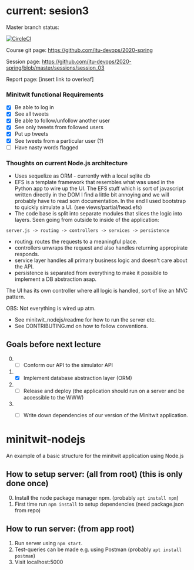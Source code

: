 # current: sesion3

Master branch status:

[![CircleCI](https://circleci.com/gh/mortenskoett/itu-devops-group-noname/tree/master.svg?style=svg)](https://app.circleci.com/github/mortenskoett/itu-devops-group-noname/pipelines)

Course git page: https://github.com/itu-devops/2020-spring

Session page: https://github.com/itu-devops/2020-spring/blob/master/sessions/session_03

Report page: [insert link to overleaf]

### Minitwit functional Requirements
- [x] Be able to log in
- [x] See all tweets
- [x] Be able to follow/unfollow another user
- [x] See only tweets from followed users
- [x] Put up tweets
- [x] See tweets from a particular user (?)
- [ ] Have nasty words flagged

### Thoughts on current Node.js architecture
- Uses sequelize as ORM - currently with a local sqlite db
- EFS is a template framework that resembles what was used in the Python app to wire up the UI. 
	The EFS stuff which is sort of javascript written directly in the DOM I find a little bit annoying and we 
	will probably have to read som documentation. In the end I used bootstrap to quickly simulate a UI. 
	(see views/partial/head.efs)
- The code base is split into separate modules that slices the logic into layers.
Seen going from outside to inside of the application:

`server.js -> routing -> controllers -> services -> persistence`

- routing: routes the requests to a meaningful place.
- controllers unwraps the request and also handles returning appropirate responds.
- service layer handles all primary business logic and doesn't care about the API.
- persistence is separated from everything to make it possible to implement a DB abstraction asap.

The UI has its own controller where all logic is handled, sort of like an MVC pattern.

OBS: Not everything is wired up atm.

- See minitwit_nodejs/readme for how to run the server etc.
- See CONTRIBUTING.md on how to follow conventions.

## Goals before next lecture
0) - [ ] Conform our API to the simulator API
1) - [x] Implement database abstraction layer (ORM)
2) - [ ] Release and deploy (the application should run on a server and be accessible to the WWW)
3) - [ ] Write down dependencies of our version of the Minitwit application.


# minitwit-nodejs
An example of a basic structure for the minitwit application using Node.js

## How to setup server: (all from root) (this is only done once)
0. Install the node package manager npm. (probably `apt install npm`)
1. First time run `npm install` to setup dependencies (need package.json from repo)

## How to run server: (from app root)
1. Run server using `npm start`.
2. Test-queries can be made e.g. using Postman (probably `apt install postman`)
3. Visit localhost:5000
